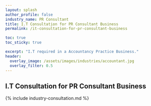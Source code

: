 ```yaml
---
layout: splash 
author_profile: false 
industry_name: PR Consultant
title: I.T Consultation for PR Consultant Business
permalink: /it-consultation-for-pr-consultant-business

toc: true
toc_sticky: true

excerpt: "I.T required in a Accountancy Practice Business."
header:
  overlay_image: /assets/images/industries/accountant.jpg
  overlay_filter: 0.5 
---
```


## I.T Consultation for PR Consultant Business

{% include industry-consultation.md %}
